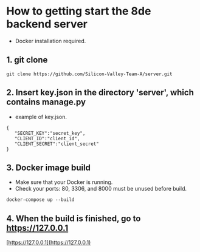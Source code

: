 # How to getting start the 8de backend server
* Docker installation required.

## 1. git clone
 ```
 git clone https://github.com/Silicon-Valley-Team-A/server.git
 ```

## 2. Insert key.json in the directory 'server', which contains manage.py
 * example of key.json.
 ```
{
    "SECRET_KEY":"secret_key",
    "CLIENT_ID":"client_id",
    "CLIENT_SECRET":"client_secret"
}
 ```

## 3. Docker image build
 * Make sure that your Docker is running.
 * Check your ports: 80, 3306, and 8000 must be unused before build.
 ```
 docker-compose up --build
 ```

## 4. When the build is finished, go to https://127.0.0.1
[https://127.0.0.1](https://127.0.0.1)